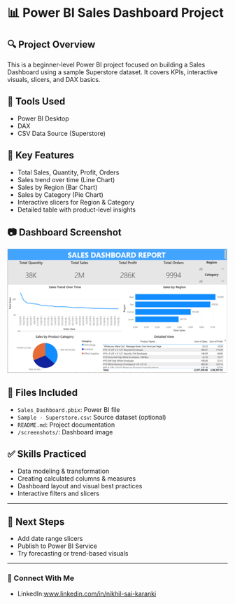# 📊 Power BI Sales Dashboard Project

## 🔍 Project Overview
This is a beginner-level Power BI project focused on building a Sales Dashboard using a sample Superstore dataset. It covers KPIs, interactive visuals, slicers, and DAX basics.

## 🧱 Tools Used
- Power BI Desktop
- DAX
- CSV Data Source (Superstore)

## 🧩 Key Features
- Total Sales, Quantity, Profit, Orders
- Sales trend over time (Line Chart)
- Sales by Region (Bar Chart)
- Sales by Category (Pie Chart)
- Interactive slicers for Region & Category
- Detailed table with product-level insights

## 📷 Dashboard Screenshot
![Dashboard Screenshot](screenshots/Sales-Dashboard.png)

## 📁 Files Included
- `Sales_Dashboard.pbix`: Power BI file
- `Sample - Superstore.csv`: Source dataset (optional)
- `README.md`: Project documentation
- `/screenshots/`: Dashboard image

## ✅ Skills Practiced
- Data modeling & transformation
- Creating calculated columns & measures
- Dashboard layout and visual best practices
- Interactive filters and slicers

---

## 📌 Next Steps
- Add date range slicers
- Publish to Power BI Service
- Try forecasting or trend-based visuals

---

### 🔗 Connect With Me
- LinkedIn:www.linkedin.com/in/nikhil-sai-karanki

